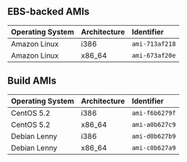 ## EBS-backed AMIs ##

| **Operating System** | **Architecture** | **Identifier** |
|:---------------------|:-----------------|:---------------|
| Amazon Linux         | i386             | `ami-713af218` |
| Amazon Linux         | x86\_64          | `ami-673af20e` |

## Build AMIs ##

| **Operating System** | **Architecture** | **Identifier** |
|:---------------------|:-----------------|:---------------|
| CentOS 5.2           | i386             | `ami-f6b6279f` |
| CentOS 5.2           | x86\_64          | `ami-a0b627c9` |
| Debian Lenny         | i386             | `ami-d0b627b9` |
| Debian Lenny         | x86\_64          | `ami-c0b627a9` |
